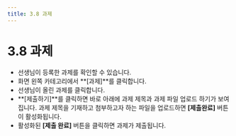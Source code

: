 ```yaml
---
title: 3.8 과제
---
```

# 3.8 과제

* 선생님이 등록한 과제를 확인할 수 있습니다.
* 화면 왼쪽 카테고리에서 **\[과제]**를 클릭합니다.
* 선생님이 올린 과제를 클릭합니다. 
* **\[제출하기]**를 클릭하면 바로 아래에 과제 제목과 과제 파일 업로드 하기가 보여집니다. 과제 제목을 기재하고 첨부하고자 하는 파일을 업로드하면 **\[제출완료]** 버튼이 활성화됩니다.
* 활성화된 **\[제출 완료]** 버튼을 클릭하면 과제가 제출됩니다.
